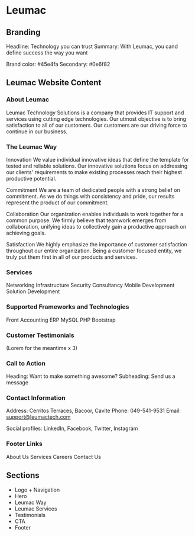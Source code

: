 # Leumac

## Branding

Headline: Technology you can trust
Summary: With Leumac, you cand define success the way you want

Brand color: #45e4fa
Secondary: #0e6f82

## Leumac Website Content

### About Leumac

Leumac Technology Solutions is a company that provides IT support and services using cutting edge technologies. Our utmost objective is to bring satisfaction to all of our customers. Our customers are our driving force to continue in our business.

### The Leumac Way

Innovation
We value individual innovative ideas that define the template for tested and reliable solutions. Our innovative solutions focus on addressing our clients' requirements to make existing processes reach their highest productive potential.

Commitment
We are a team of dedicated people with a strong belief on commitment. As we do things with consistency and pride, our results represent the product of our commitment.

Collaboration
Our organization enables individuals to work together for a common purpose. We firmly believe that teamwork emerges from collaboration, unifying ideas to collectively gain a productive approach on achieving goals.

Satisfaction
We highly emphasize the importance of customer satisfaction throughout our entire organization. Being a customer focused entity, we truly put them first in all of our products and services.

### Services

Networking
Infrastructure
Security
Consultancy
Mobile Development
Solution Development

### Supported Frameworks and Technologies

Front Accounting ERP
MySQL
PHP
Bootstrap

### Customer Testimonials

(Lorem for the meantime x 3)

### Call to Action

Heading: Want to make something awesome?
Subheading: Send us a message

### Contact Information

Address: Cerritos Terraces, Bacoor, Cavite
Phone: 049-541-9531
Email: support@leumactech.com

Social profiles: LinkedIn, Facebook, Twitter, Instagram

### Footer Links

About Us
Services
Careers
Contact Us

## Sections

- Logo + Navigation
- Hero
- Leumac Way
- Leumac Services
- Testimonials
- CTA
- Footer
